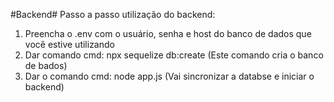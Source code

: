 #Backend#
Passo a passo utilização do backend:
1. Preencha o .env com o usuário, senha e host do banco de dados que você estive utilizando
2. Dar comando cmd: npx sequelize db:create
   (Este comando cria o banco de bados)
3. Dar o comando cmd: node app.js
   (Vai sincronizar a databse e iniciar o backend)
